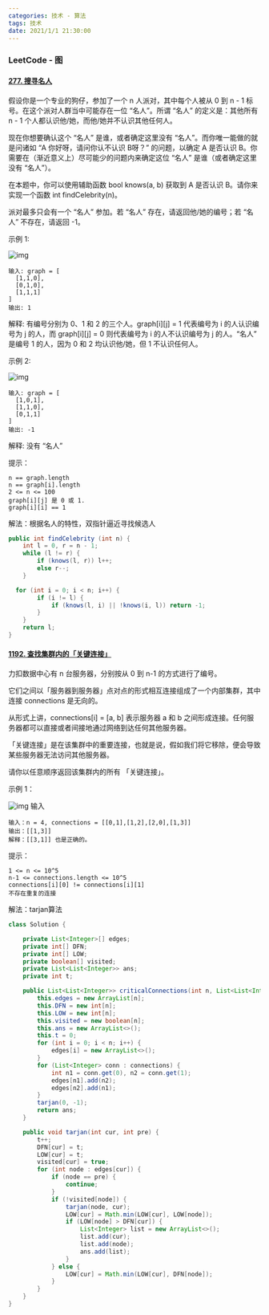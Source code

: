```yaml
---
categories: 技术 - 算法
tags: 技术
date: 2021/1/1 21:30:00
---
```


### LeetCode - 图

#### [277. 搜寻名人](https://leetcode-cn.com/problems/find-the-celebrity/)

假设你是一个专业的狗仔，参加了一个 n 人派对，其中每个人被从 0 到 n - 1 标号。在这个派对人群当中可能存在一位 “名人”。所谓 “名人” 的定义是：其他所有 n - 1 个人都认识他/她，而他/她并不认识其他任何人。

现在你想要确认这个 “名人” 是谁，或者确定这里没有 “名人”。而你唯一能做的就是问诸如 “A 你好呀，请问你认不认识 B呀？” 的问题，以确定 A 是否认识 B。你需要在（渐近意义上）尽可能少的问题内来确定这位 “名人” 是谁（或者确定这里没有 “名人”）。

在本题中，你可以使用辅助函数 bool knows(a, b) 获取到 A 是否认识 B。请你来实现一个函数 int findCelebrity(n)。

派对最多只会有一个 “名人” 参加。若 “名人” 存在，请返回他/她的编号；若 “名人” 不存在，请返回 -1。

示例 1:

![img](https://i.loli.net/2021/01/01/7mZeLkhYpXfxoET.png)

```
输入: graph = [
  [1,1,0],
  [0,1,0],
  [1,1,1]
]
输出: 1
```

解释: 有编号分别为 0、1 和 2 的三个人。graph[i][j] = 1 代表编号为 i 的人认识编号为 j 的人，而 graph[i][j] = 0 则代表编号为 i 的人不认识编号为 j 的人。“名人” 是编号 1 的人，因为 0 和 2 均认识他/她，但 1 不认识任何人。

<!--more-->

示例 2:

![img](https://i.loli.net/2021/01/01/ZHUFNSY65agPv2T.png)

```
输入: graph = [
  [1,0,1],
  [1,1,0],
  [0,1,1]
]
输出: -1
```


解释: 没有 “名人”


提示：

```
n == graph.length
n == graph[i].length
2 <= n <= 100
graph[i][j] 是 0 或 1.
graph[i][i] == 1
```

解法：根据名人的特性，双指针逼近寻找候选人

```java
public int findCelebrity (int n) {
    int l = 0, r = n - 1;
    while (l != r) {
        if (knows(l, r)) l++;
        else r--;
    }

  for (int i = 0; i < n; i++) {
        if (i != l) {
            if (knows(l, i) || !knows(i, l)) return -1;
        }
    }
    return l;
}
```

#### [1192. 查找集群内的「关键连接」](https://leetcode-cn.com/problems/critical-connections-in-a-network/)

力扣数据中心有 n 台服务器，分别按从 0 到 n-1 的方式进行了编号。

它们之间以「服务器到服务器」点对点的形式相互连接组成了一个内部集群，其中连接 connections 是无向的。

从形式上讲，connections[i] = [a, b] 表示服务器 a 和 b 之间形成连接。任何服务器都可以直接或者间接地通过网络到达任何其他服务器。

「关键连接」是在该集群中的重要连接，也就是说，假如我们将它移除，便会导致某些服务器无法访问其他服务器。

请你以任意顺序返回该集群内的所有 「关键连接」。

 

示例 1：

![img](https://i.loli.net/2021/01/12/QuZr9TByEAzgDCj.png)
输入

```
输入：n = 4, connections = [[0,1],[1,2],[2,0],[1,3]]
输出：[[1,3]]
解释：[[3,1]] 也是正确的。
```


提示：

```
1 <= n <= 10^5
n-1 <= connections.length <= 10^5
connections[i][0] != connections[i][1]
不存在重复的连接
```

解法：tarjan算法

```java
class Solution {

    private List<Integer>[] edges;
    private int[] DFN;
    private int[] LOW;
    private boolean[] visited;
    private List<List<Integer>> ans;
    private int t;

    public List<List<Integer>> criticalConnections(int n, List<List<Integer>> connections) {
        this.edges = new ArrayList[n];
        this.DFN = new int[n];
        this.LOW = new int[n];
        this.visited = new boolean[n];
        this.ans = new ArrayList<>();
        this.t = 0;
        for (int i = 0; i < n; i++) {
            edges[i] = new ArrayList<>();
        }
        for (List<Integer> conn : connections) {
            int n1 = conn.get(0), n2 = conn.get(1);
            edges[n1].add(n2);
            edges[n2].add(n1);
        }
        tarjan(0, -1);
        return ans;
    }

    public void tarjan(int cur, int pre) {
        t++;
        DFN[cur] = t;
        LOW[cur] = t;
        visited[cur] = true;
        for (int node : edges[cur]) {
            if (node == pre) {
                continue;
            }
            if (!visited[node]) {
                tarjan(node, cur);
                LOW[cur] = Math.min(LOW[cur], LOW[node]);
                if (LOW[node] > DFN[cur]) {
                    List<Integer> list = new ArrayList<>();
                    list.add(cur);
                    list.add(node);
                    ans.add(list);
                }
            } else {
                LOW[cur] = Math.min(LOW[cur], DFN[node]);
            }
        }
    }
}
```


